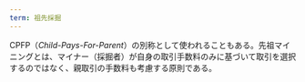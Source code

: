```yaml
---
term: 祖先採掘
---
```

CPFP（*Child-Pays-For-Parent*）の別称として使われることもある。先祖マイニングとは、マイナー（採掘者）が自身の取引手数料のみに基づいて取引を選択するのではなく、親取引の手数料も考慮する原則である。